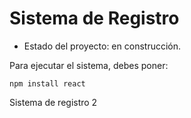 <h1>Sistema de Registro</h1>

- Estado del proyecto: en construcción.

Para ejecutar el sistema, debes poner:

```npm install react```

Sistema de registro 2
